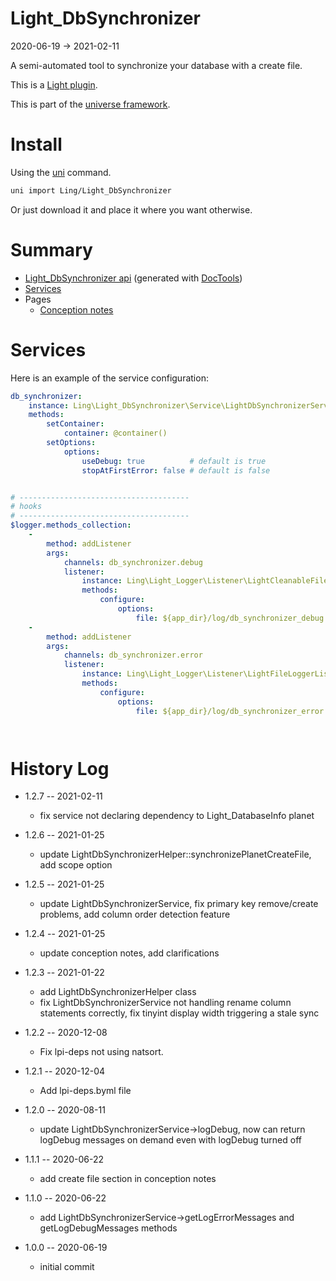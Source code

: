 Light_DbSynchronizer
===========
2020-06-19 -> 2021-02-11



A semi-automated tool to synchronize your database with a create file.


This is a [Light plugin](https://github.com/lingtalfi/Light/blob/master/doc/pages/plugin.md).

This is part of the [universe framework](https://github.com/karayabin/universe-snapshot).


Install
==========
Using the [uni](https://github.com/lingtalfi/universe-naive-importer) command.
```bash
uni import Ling/Light_DbSynchronizer
```

Or just download it and place it where you want otherwise.






Summary
===========
- [Light_DbSynchronizer api](https://github.com/lingtalfi/Light_DbSynchronizer/blob/master/doc/api/Ling/Light_DbSynchronizer.md) (generated with [DocTools](https://github.com/lingtalfi/DocTools))
- [Services](#services)
- Pages
    - [Conception notes](https://github.com/lingtalfi/Light_DbSynchronizer/blob/master/doc/pages/conception-notes.md)






Services
=========


Here is an example of the service configuration:

```yaml
db_synchronizer:
    instance: Ling\Light_DbSynchronizer\Service\LightDbSynchronizerService
    methods:
        setContainer:
            container: @container()
        setOptions:
            options:
                useDebug: true          # default is true
                stopAtFirstError: false # default is false


# --------------------------------------
# hooks
# --------------------------------------
$logger.methods_collection:
    -
        method: addListener
        args:
            channels: db_synchronizer.debug
            listener:
                instance: Ling\Light_Logger\Listener\LightCleanableFileLoggerListener
                methods:
                    configure:
                        options:
                            file: ${app_dir}/log/db_synchronizer_debug.txt
    -
        method: addListener
        args:
            channels: db_synchronizer.error
            listener:
                instance: Ling\Light_Logger\Listener\LightFileLoggerListener
                methods:
                    configure:
                        options:
                            file: ${app_dir}/log/db_synchronizer_error.txt




```



History Log
=============

- 1.2.7 -- 2021-02-11

    - fix service not declaring dependency to Light_DatabaseInfo planet
  
- 1.2.6 -- 2021-01-25

    - update LightDbSynchronizerHelper::synchronizePlanetCreateFile, add scope option
  
- 1.2.5 -- 2021-01-25

    - update LightDbSynchronizerService, fix primary key remove/create problems, add column order detection feature
  
- 1.2.4 -- 2021-01-25

    - update conception notes, add clarifications
  
- 1.2.3 -- 2021-01-22

    - add LightDbSynchronizerHelper class
    - fix LightDbSynchronizerService not handling rename column statements correctly, fix tinyint display width triggering a stale sync
  
- 1.2.2 -- 2020-12-08

    - Fix lpi-deps not using natsort.

- 1.2.1 -- 2020-12-04

    - Add lpi-deps.byml file

- 1.2.0 -- 2020-08-11

    - update LightDbSynchronizerService->logDebug, now can return logDebug messages on demand even with logDebug turned off
    
- 1.1.1 -- 2020-06-22

    - add create file section in conception notes
    
- 1.1.0 -- 2020-06-22

    - add LightDbSynchronizerService->getLogErrorMessages and getLogDebugMessages methods
    
- 1.0.0 -- 2020-06-19

    - initial commit